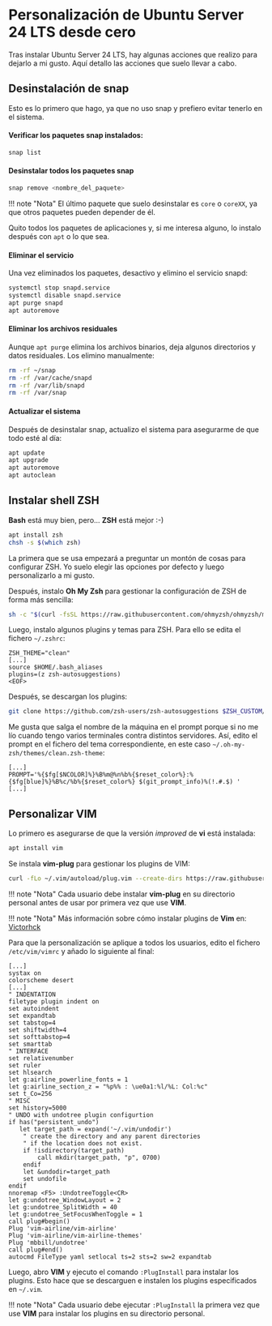 # Personalización de Ubuntu Server 24 LTS desde cero

Tras instalar Ubuntu Server 24 LTS, hay algunas acciones que realizo para dejarlo a mi gusto. Aquí detallo las acciones 
que suelo llevar a cabo.

## Desinstalación de snap

Esto es lo primero que hago, ya que no uso snap y prefiero evitar tenerlo en el sistema.

#### Verificar los paquetes snap instalados:
```bash
snap list
```
#### Desinstalar todos los paquetes snap
```bash
snap remove <nombre_del_paquete>
```
!!! note "Nota"
     El último paquete que suelo desinstalar es `core` o `coreXX`, ya que otros paquetes pueden depender de él.
    
Quito todos los paquetes de aplicaciones y, si me interesa alguno, lo instalo después con `apt` o lo que sea.

#### Eliminar el servicio

Una vez eliminados los paquetes, desactivo y elimino el servicio snapd:

```bash
systemctl stop snapd.service
systemctl disable snapd.service
apt purge snapd
apt autoremove
```

#### Eliminar los archivos residuales

Aunque `apt purge` elimina los archivos binarios, deja algunos directorios y datos residuales. Los elimino 
manualmente:

```bash
rm -rf ~/snap
rm -rf /var/cache/snapd
rm -rf /var/lib/snapd
rm -rf /var/snap
```

#### Actualizar el sistema
Después de desinstalar snap, actualizo el sistema para asegurarme de que todo esté al día:

```bash
apt update
apt upgrade
apt autoremove
apt autoclean
```

## Instalar shell ZSH
**Bash** está muy bien, pero... **ZSH** está mejor :-)

```bash
apt install zsh
chsh -s $(which zsh)
```

La primera que se usa empezará a preguntar un montón de cosas para configurar ZSH. Yo suelo elegir las opciones por 
defecto y luego personalizarlo a mi gusto.

Después, instalo **Oh My Zsh** para gestionar la configuración de ZSH de forma más sencilla:

```bash
sh -c "$(curl -fsSL https://raw.githubusercontent.com/ohmyzsh/ohmyzsh/master/tools/install.sh)"
```

Luego, instalo algunos plugins y temas para ZSH. Para ello se edita el fichero `~/.zshrc`:

```text
ZSH_THEME="clean"
[...]
source $HOME/.bash_aliases
plugins=(z zsh-autosuggestions)
<EOF>
```

Después, se descargan los plugins:

```bash
git clone https://github.com/zsh-users/zsh-autosuggestions $ZSH_CUSTOM/plugins/zsh-autosuggestions
```

Me gusta que salga el nombre de la máquina en el prompt porque si no me lío cuando tengo varios terminales contra 
distintos servidores. Así, edito el prompt en el fichero del tema correspondiente, en este caso 
`~/.oh-my-zsh/themes/clean.zsh-theme`:

```text
[...]
PROMPT='%{$fg[$NCOLOR]%}%B%m@%n%b%{$reset_color%}:%{$fg[blue]%}%B%c/%b%{$reset_color%} $(git_prompt_info)%(!.#.$) '
[...]
```

## Personalizar VIM

Lo primero es asegurarse de que la versión _improved_ de **vi** está instalada:

```bash
apt install vim
```

Se instala **vim-plug** para gestionar los plugins de VIM:

```bash
curl -fLo ~/.vim/autoload/plug.vim --create-dirs https://raw.githubusercontent.com/junegunn/vim-plug/master/plug.vim
```

!!! note "Nota"
    Cada usuario debe instalar **vim-plug** en su directorio personal antes de usar por primera vez que use **VIM**.

!!! note "Nota"
    Más información sobre cómo instalar plugins de **Vim** en: 
    [Victorhck](https://victorhckinthefreeworld.com/2020/02/19/como-instalar-plugins-de-vim)

Para que la personalización se aplique a todos los usuarios, edito el fichero `/etc/vim/vimrc` y añado lo siguiente 
al final:

```text
[...]
systax on
colorscheme desert
[...]
" INDENTATION
filetype plugin indent on
set autoindent
set expandtab
set tabstop=4
set shiftwidth=4
set softtabstop=4
set smarttab
" INTERFACE
set relativenumber
set ruler
set hlsearch
let g:airline_powerline_fonts = 1 
let g:airline_section_z = "%p%% : \ue0a1:%l/%L: Col:%c"
set t_Co=256
" MISC
set history=5000
" UNDO with undotree plugin configurtion
if has("persistent_undo")
   let target_path = expand('~/.vim/undodir')
    " create the directory and any parent directories
    " if the location does not exist.
    if !isdirectory(target_path)
        call mkdir(target_path, "p", 0700)
    endif
    let &undodir=target_path
    set undofile
endif
nnoremap <F5> :UndotreeToggle<CR>
let g:undotree_WindowLayout = 2
let g:undotree_SplitWidth = 40
let g:undotree_SetFocusWhenToggle = 1
call plug#begin()
Plug 'vim-airline/vim-airline'
Plug 'vim-airline/vim-airline-themes'
Plug 'mbbill/undotree'
call plug#end()
autocmd FileType yaml setlocal ts=2 sts=2 sw=2 expandtab
```

Luego, abro **VIM** y ejecuto el comando `:PlugInstall` para instalar los plugins. Esto hace que se descarguen e instalen
los plugins especificados en `~/.vim`.

!!! note "Nota"
    Cada usuario debe ejecutar `:PlugInstall` la primera vez que use **VIM** para instalar los plugins en su
    directorio personal.